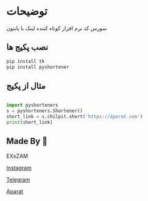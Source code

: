 # توضیحات

سورس کد نرم افزار کوتاه کننده لینک با پایتون

## نصب پکیج ها

```bash
pip install tk
pip install pyshortener
```

## مثال از پکیج 

```python

import pyshorteners
s = pyshorteners.Shortener()
short_link = s.chilpit.short('https://aparat.com')
print(short_link)

```

## Made By 🖤
EXxZAM

[Instagram](https://instagram.com/mahdi12ad)

[Telegram](https://t.me/exxzam)

[Aparat](https://aparat.com/iranfun2000)


